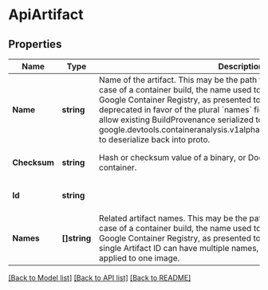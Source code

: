 # ApiArtifact

## Properties
Name | Type | Description | Notes
------------ | ------------- | ------------- | -------------
**Name** | **string** | Name of the artifact. This may be the path to a binary or jar file, or in the case of a container build, the name used to push the container image to Google Container Registry, as presented to &#x60;docker push&#x60;.  This field is deprecated in favor of the plural &#x60;names&#x60; field; it continues to exist here to allow existing BuildProvenance serialized to json in google.devtools.containeranalysis.v1alpha1.BuildDetails.provenance_bytes to deserialize back into proto. | [optional] [default to null]
**Checksum** | **string** | Hash or checksum value of a binary, or Docker Registry 2.0 digest of a container. | [optional] [default to null]
**Id** | **string** |  | [optional] [default to null]
**Names** | **[]string** | Related artifact names. This may be the path to a binary or jar file, or in the case of a container build, the name used to push the container image to Google Container Registry, as presented to &#x60;docker push&#x60;. Note that a single Artifact ID can have multiple names, for example if two tags are applied to one image. | [optional] [default to null]

[[Back to Model list]](../README.md#documentation-for-models) [[Back to API list]](../README.md#documentation-for-api-endpoints) [[Back to README]](../README.md)


